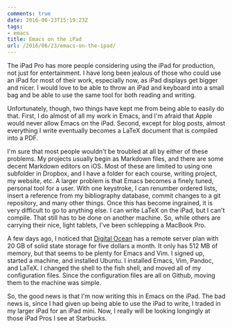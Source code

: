 ```yaml
---
comments: true
date: 2016-06-23T15:19:23Z
tags:
- emacs
title: Emacs on the iPad
url: /2016/06/23/emacs-on-the-ipad/
---
```


The iPad Pro has more people considering using the iPad for production, not just for entertainment. I have long been jealous of those who could use an iPad for most of their work, especially now, as iPad displays get bigger and nicer. I would love to be able to throw an iPad and keyboard into a small bag and be able to use the same tool for both reading and writing.

Unfortunately, though, two things have kept me from being able to easily do that. First, I do almost of all my work in Emacs, and I'm afraid that Apple would never allow Emacs on the iPad. Second, except for blog posts, almost everything I write eventually becomes a LaTeX document that is compiled into a PDF.

I'm sure that most people wouldn't be troubled at all by either of these problems. My projects usually begin as Markdown files, and there are some decent Markdown editors on iOS. Most of these are limited to using one subfolder in Dropbox, and I have a folder for each course, writing project, my website, etc. A larger problem is that Emacs becomes a finely tuned, personal tool for a user. With one keystroke, I can renumber ordered lists, insert a reference from my bibliography database, commit changes to a git repository, and many other things. Once this has become ingrained, it is very difficult to go to anything else. I can write LaTeX on the iPad, but I can't compile. That still has to be done on another machine. So, while others are carrying their nice, light tablets, I've been schlepping a MacBook Pro.

A few days ago, I noticed that [Digital Ocean](http://www.digitalocean.com) has a remote server plan with 20 GB of solid state storage for five dollars a month. It only has 512 MB of memory, but that seems to be plenty for Emacs and Vim. I signed up, started a machine, and installed Ubuntu. I installed Emacs, Vim, Pandoc, and LaTeX. I changed the shell to the fish shell, and moved all of my configuration files. Since the configuration files are all on Github, moving them to the machine was simple.

So, the good news is that I'm now writing this in Emacs on the iPad. The bad news is, since I had given up being able to use the iPad to write, I traded in my larger iPad for an iPad mini. Now, I really will be looking longingly at those iPad Pros I see at Starbucks.
